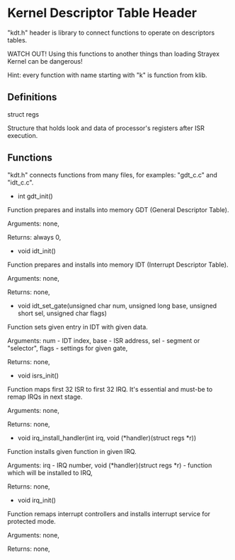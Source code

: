 # Kernel Descriptor Table Header

"kdt.h" header is library to connect functions to operate on descriptors tables.

WATCH OUT! Using this functions to another things than loading Strayex Kernel can be dangerous!

Hint: every function with name starting with "k" is function from klib.

## Definitions

struct regs

Structure that holds look and data of processor's registers after ISR execution.

## Functions

"kdt.h" connects functions from many files, for examples: "gdt_c.c" and "idt_c.c".

- int gdt_init()

Function prepares and installs into memory GDT (General Descriptor Table).

Arguments: none,

Returns: always 0,

- void idt_init()

Function prepares and installs into memory IDT (Interrupt Descriptor Table).

Arguments: none,

Returns: none,

- void idt_set_gate(unsigned char num, unsigned long base, unsigned short sel, unsigned char flags)

Function sets given entry in IDT with given data.

Arguments: num - IDT index, base - ISR address, sel - segment or "selector", flags - settings for given gate,

Returns: none,

- void isrs_init()

Function maps first 32 ISR to first 32 IRQ. It's essential and must-be to remap IRQs in next stage.

Arguments: none,

Returns: none,

- void irq_install_handler(int irq, void (*handler)(struct regs *r))

Function installs given function in given IRQ.

Arguments: irq - IRQ number, void (*handler)(struct regs *r) - function which will be installed to IRQ,

Returns: none,

- void irq_init()

Function remaps interrupt controllers and installs interrupt service for protected mode.

Arguments: none,

Returns: none,
